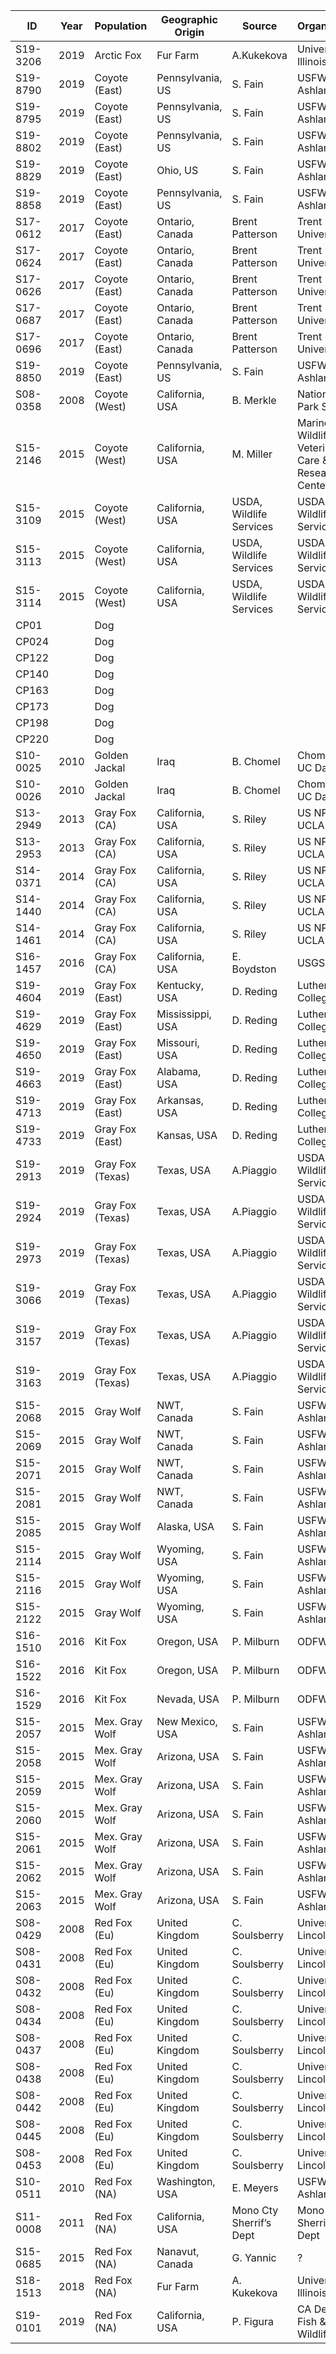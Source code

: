 | ID       | Year | Population       | Geographic Origin | Source                  | Organization                                      |
| -------- | ---- | ---------------- | ----------------- | ----------------------- | ------------------------------------------------- |
| S19-3206 | 2019 | Arctic Fox       | Fur Farm          | A.Kukekova              | University of Illinois                            |
| S19-8790 | 2019 | Coyote (East)    | Pennsylvania, US  | S. Fain                 | USFWS, Ashland lab                                |
| S19-8795 | 2019 | Coyote (East)    | Pennsylvania, US  | S. Fain                 | USFWS, Ashland lab                                |
| S19-8802 | 2019 | Coyote (East)    | Pennsylvania, US  | S. Fain                 | USFWS, Ashland lab                                |
| S19-8829 | 2019 | Coyote (East)    | Ohio, US          | S. Fain                 | USFWS, Ashland lab                                |
| S19-8858 | 2019 | Coyote (East)    | Pennsylvania, US  | S. Fain                 | USFWS, Ashland lab                                |
| S17-0612 | 2017 | Coyote (East)    | Ontario, Canada   | Brent Patterson         | Trent University                                  |
| S17-0624 | 2017 | Coyote (East)    | Ontario, Canada   | Brent Patterson         | Trent University                                  |
| S17-0626 | 2017 | Coyote (East)    | Ontario, Canada   | Brent Patterson         | Trent University                                  |
| S17-0687 | 2017 | Coyote (East)    | Ontario, Canada   | Brent Patterson         | Trent University                                  |
| S17-0696 | 2017 | Coyote (East)    | Ontario, Canada   | Brent Patterson         | Trent University                                  |
| S19-8850 | 2019 | Coyote (East)    | Pennsylvania, US  | S. Fain                 | USFWS, Ashland lab                                |
| S08-0358 | 2008 | Coyote (West)    | California, USA   | B. Merkle               | National Park Service                             |
| S15-2146 | 2015 | Coyote (West)    | California, USA   | M. Miller               | Marine Wildlife Veterinary Care & Research Center |
| S15-3109 | 2015 | Coyote (West)    | California, USA   | USDA, Wildlife Services | USDA, Wildlife Services                           |
| S15-3113 | 2015 | Coyote (West)    | California, USA   | USDA, Wildlife Services | USDA, Wildlife Services                           |
| S15-3114 | 2015 | Coyote (West)    | California, USA   | USDA, Wildlife Services | USDA, Wildlife Services                           |
| CP01     |      | Dog              |                   |                         |                                                   |
| CP024    |      | Dog              |                   |                         |                                                   |
| CP122    |      | Dog              |                   |                         |                                                   |
| CP140    |      | Dog              |                   |                         |                                                   |
| CP163    |      | Dog              |                   |                         |                                                   |
| CP173    |      | Dog              |                   |                         |                                                   |
| CP198    |      | Dog              |                   |                         |                                                   |
| CP220    |      | Dog              |                   |                         |                                                   |
| S10-0025 | 2010 | Golden Jackal    | Iraq              | B. Chomel               | Chomel Lab UC Davis                               |
| S10-0026 | 2010 | Golden Jackal    | Iraq              | B. Chomel               | Chomel Lab UC Davis                               |
| S13-2949 | 2013 | Gray Fox (CA)    | California, USA   | S. Riley                | US NPS, UCLA                                      |
| S13-2953 | 2013 | Gray Fox (CA)    | California, USA   | S. Riley                | US NPS, UCLA                                      |
| S14-0371 | 2014 | Gray Fox (CA)    | California, USA   | S. Riley                | US NPS, UCLA                                      |
| S14-1440 | 2014 | Gray Fox (CA)    | California, USA   | S. Riley                | US NPS, UCLA                                      |
| S14-1461 | 2014 | Gray Fox (CA)    | California, USA   | S. Riley                | US NPS, UCLA                                      |
| S16-1457 | 2016 | Gray Fox (CA)    | California, USA   | E. Boydston             | USGS                                              |
| S19-4604 | 2019 | Gray Fox (East)  | Kentucky, USA     | D. Reding               | Luther College                                    |
| S19-4629 | 2019 | Gray Fox (East)  | Mississippi, USA  | D. Reding               | Luther College                                    |
| S19-4650 | 2019 | Gray Fox (East)  | Missouri, USA     | D. Reding               | Luther College                                    |
| S19-4663 | 2019 | Gray Fox (East)  | Alabama, USA      | D. Reding               | Luther College                                    |
| S19-4713 | 2019 | Gray Fox (East)  | Arkansas, USA     | D. Reding               | Luther College                                    |
| S19-4733 | 2019 | Gray Fox (East)  | Kansas, USA       | D. Reding               | Luther College                                    |
| S19-2913 | 2019 | Gray Fox (Texas) | Texas, USA        | A.Piaggio               | USDA, Wildlife Services                           |
| S19-2924 | 2019 | Gray Fox (Texas) | Texas, USA        | A.Piaggio               | USDA, Wildlife Services                           |
| S19-2973 | 2019 | Gray Fox (Texas) | Texas, USA        | A.Piaggio               | USDA, Wildlife Services                           |
| S19-3066 | 2019 | Gray Fox (Texas) | Texas, USA        | A.Piaggio               | USDA, Wildlife Services                           |
| S19-3157 | 2019 | Gray Fox (Texas) | Texas, USA        | A.Piaggio               | USDA, Wildlife Services                           |
| S19-3163 | 2019 | Gray Fox (Texas) | Texas, USA        | A.Piaggio               | USDA, Wildlife Services                           |
| S15-2068 | 2015 | Gray Wolf        | NWT, Canada       | S. Fain                 | USFWS, Ashland lab                                |
| S15-2069 | 2015 | Gray Wolf        | NWT, Canada       | S. Fain                 | USFWS, Ashland lab                                |
| S15-2071 | 2015 | Gray Wolf        | NWT, Canada       | S. Fain                 | USFWS, Ashland lab                                |
| S15-2081 | 2015 | Gray Wolf        | NWT, Canada       | S. Fain                 | USFWS, Ashland lab                                |
| S15-2085 | 2015 | Gray Wolf        | Alaska, USA       | S. Fain                 | USFWS, Ashland lab                                |
| S15-2114 | 2015 | Gray Wolf        | Wyoming, USA      | S. Fain                 | USFWS, Ashland lab                                |
| S15-2116 | 2015 | Gray Wolf        | Wyoming, USA      | S. Fain                 | USFWS, Ashland lab                                |
| S15-2122 | 2015 | Gray Wolf        | Wyoming, USA      | S. Fain                 | USFWS, Ashland lab                                |
| S16-1510 | 2016 | Kit Fox          | Oregon, USA       | P. Milburn              | ODFW                                              |
| S16-1522 | 2016 | Kit Fox          | Oregon, USA       | P. Milburn              | ODFW                                              |
| S16-1529 | 2016 | Kit Fox          | Nevada, USA       | P. Milburn              | ODFW                                              |
| S15-2057 | 2015 | Mex. Gray Wolf   | New Mexico, USA   | S. Fain                 | USFWS, Ashland lab                                |
| S15-2058 | 2015 | Mex. Gray Wolf   | Arizona, USA      | S. Fain                 | USFWS, Ashland lab                                |
| S15-2059 | 2015 | Mex. Gray Wolf   | Arizona, USA      | S. Fain                 | USFWS, Ashland lab                                |
| S15-2060 | 2015 | Mex. Gray Wolf   | Arizona, USA      | S. Fain                 | USFWS, Ashland lab                                |
| S15-2061 | 2015 | Mex. Gray Wolf   | Arizona, USA      | S. Fain                 | USFWS, Ashland lab                                |
| S15-2062 | 2015 | Mex. Gray Wolf   | Arizona, USA      | S. Fain                 | USFWS, Ashland lab                                |
| S15-2063 | 2015 | Mex. Gray Wolf   | Arizona, USA      | S. Fain                 | USFWS, Ashland lab                                |
| S08-0429 | 2008 | Red Fox (Eu)     | United Kingdom    | C. Soulsberry           | University of Lincoln, UK                         |
| S08-0431 | 2008 | Red Fox (Eu)     | United Kingdom    | C. Soulsberry           | University of Lincoln, UK                         |
| S08-0432 | 2008 | Red Fox (Eu)     | United Kingdom    | C. Soulsberry           | University of Lincoln, UK                         |
| S08-0434 | 2008 | Red Fox (Eu)     | United Kingdom    | C. Soulsberry           | University of Lincoln, UK                         |
| S08-0437 | 2008 | Red Fox (Eu)     | United Kingdom    | C. Soulsberry           | University of Lincoln, UK                         |
| S08-0438 | 2008 | Red Fox (Eu)     | United Kingdom    | C. Soulsberry           | University of Lincoln, UK                         |
| S08-0442 | 2008 | Red Fox (Eu)     | United Kingdom    | C. Soulsberry           | University of Lincoln, UK                         |
| S08-0445 | 2008 | Red Fox (Eu)     | United Kingdom    | C. Soulsberry           | University of Lincoln, UK                         |
| S08-0453 | 2008 | Red Fox (Eu)     | United Kingdom    | C. Soulsberry           | University of Lincoln, UK                         |
| S10-0511 | 2010 | Red Fox (NA)     | Washington, USA   | E. Meyers               | USFWS, Ashland lab                                |
| S11-0008 | 2011 | Red Fox (NA)     | California, USA   | Mono Cty Sherrif’s Dept | Mono Cty Sherrif’s Dept                           |
| S15-0685 | 2015 | Red Fox (NA)     | Nanavut, Canada   | G. Yannic               | ?                                                 |
| S18-1513 | 2018 | Red Fox (NA)     | Fur Farm          | A. Kukekova             | University of Illinois                            |
| S19-0101 | 2019 | Red Fox (NA)     | California, USA   | P. Figura               | CA Dept. Fish & Wildlife                          |
